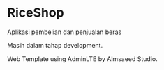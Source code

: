 # RiceShop
Aplikasi pembelian dan penjualan beras

Masih dalam tahap development.

Web Template using AdminLTE by Almsaeed Studio.